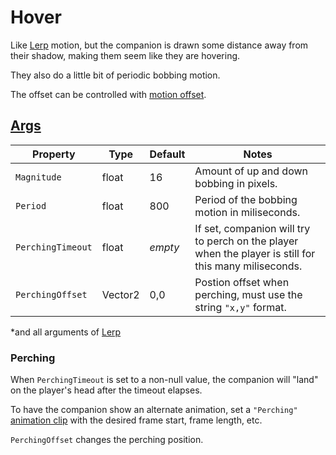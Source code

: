 # Hover

Like [Lerp](3.2.000-Lerp.md) motion, but the companion is drawn some distance away from their shadow, making them seem like they are hovering.

They also do a little bit of periodic bobbing motion.

The offset can be controlled with [motion offset](3-Motion.md).

## [Args](~/api/TrinketTinker.Models.MotionArgs.HoverArgs.yml)

| Property | Type | Default | Notes |
| -------- | ---- | ------- | ----- |
| `Magnitude` | float | 16 | Amount of up and down bobbing in pixels. |
| `Period` | float | 800 | Period of the bobbing motion in miliseconds. |
| `PerchingTimeout` | float | _empty_ | If set, companion will try to perch on the player when the player is still for this many miliseconds. |
| `PerchingOffset` | Vector2 | 0,0 | Postion offset when perching, must use the string `"x,y"` format. |

*and all arguments of [Lerp](3.2.000-Lerp.md)

### Perching

When `PerchingTimeout` is set to a non-null value, the companion will "land" on the player's head after the timeout elapses.

To have the companion show an alternate animation, set a `"Perching"` [animation clip](3.2-Animation%20Clips.md) with the desired frame start, frame length, etc.

`PerchingOffset` changes the perching position.
